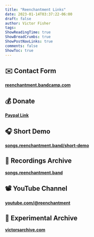```yaml
---
title: "Reenchantment Links"
date: 2023-01-14T03:37:22-06:00
draft: false
author: Victor Fisher
tags:
ShowReadingTime: true
ShowBreadCrumbs: true
ShowPostNavLinks: true
comments: false
ShowToc: true
---
```


## ✉️ Contact Form
  **[reenchantment.bandcamp.com](https://bandcamp.com/contact?b=1631569890)**

## 💰 Donate
  **[Paypal Link](https://www.paypal.com/donate/?hosted_button_id=6DLBQPMFRQ6ZY)**

## 🎧 Short Demo
  **[songs.reenchantment.band/short-demo](https://songs.reenchantment.band/short-demo/)**

## 🎤 Recordings Archive

**[songs.reenchantment.band](http://songs.reenchantment.band)**

## 📽️ YouTube Channel

**[youtube.com/@reenchantment](https://www.youtube.com/@reenchantment)**

## 📁 Experimental Archive

**[victorsarchive.com](https://victorsarchive.com/)**
